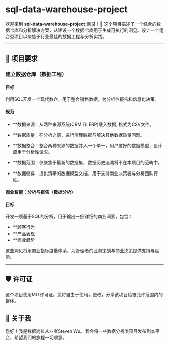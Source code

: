 # sql-data-warehouse-project

欢迎来到 **sql-data-warehouse-project** 目录！🚀
这个项目描述了一个综合的数据仓库和分析解决方案，从建设一个数据仓库用于生成可执行的洞见。设计一个组合型项目以聚焦于行业最佳的数据工程与分析实践。

---

## 🚀 项目要求

### 建立数据仓库（数据工程）

#### 目标
利用SQL开发一个现代数仓，用于整合销售数据，为分析性报告和信息化决策。

#### 规范

- **数据来源：从两种来源系统(CRM 和 ERP)载入数据, 格式为CSV文件。

- **数据质量：在分析之前，进行清理数据与解决其他数据质量问题。

- **数据整合：整合两种来源的数据并入一个单一，用户友好的数据模型，设计应用于分析性请求。

- **数据范围：仅聚焦于最新的数据集，数据历史追溯将不在本项目的范畴中。

- **数据储存：提供清晰的数据模型文档，用于支持商业决策者与分析团队行动。

#### 商业智能：分析与报告（数据分析）

#### 目标

开发一项基于SQL的分析，用于输出一份详细的商业洞察，包含：

- **顾客行为
- **产品表现
- **商业趋势

这些洞见将用商业指标度量体系，为管理者的业务策划与商业决策提供支持与赋能。

---

## 🛡 许可证
这个项目使用MIT许可证。您将自由于使用，更改，分享该项目给被允许范围内的群体。

## 🎇 关于我
您好！我是数据岗位从业者Steven Wu。我会将一些数据分析类项目发布到本平台，希望我们的旅程一切顺意。
